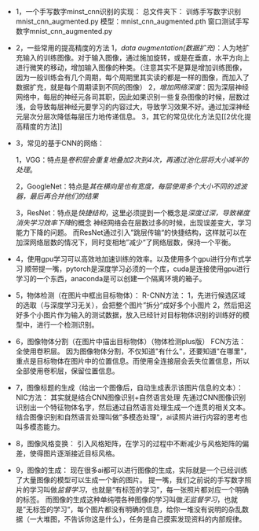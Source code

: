 
- 1，一个手写数字minst_cnn识别的实现：
	总文件夹下：
	训练手写数字识别mnist_cnn_augmented.py
	模型：mnist_cnn_augmented.pth
	窗口测试手写数字mnist_cnn_augmented.py


- 2，一些常用的提高精度的方法
	1，*data augmentation(数据扩充)*：人为地扩充输入的训练图像。对于输入图像，通过施加旋转，或是在垂直，水平方向上进行微笑的移动，增加输入图像的种类。（注意其实不是算是增加训练图像，因为一般训练会有几个周期，每个周期里其实读的都是一样的图像，而加入了数据扩充，就是每个周期读到不同的图像）
	2，*增加网络深度*：因为深层神经网络中，每层的神经元各司其职，因此如果识别一些复杂图像的时候，层数过浅，会导致每层神经元要学习的内容过大，导致学习效果不好。通过加深神经元层次分层次降低每层压力地传递信息。
	3，其它的常见优化方法见[[2优化提高精度的方法]]


- 3，常见的基于CNN的网络：
	
	1，VGG：特点是*卷积层会重复地叠加2次到4次，再通过池化层将大小减半的处理*。
	
	2，GoogleNet：特点是*其在横向是也有宽度，每层使用多个大小不同的滤波器，最后再合并他们的结果*
	
	3，ResNet：特点是*快捷结构*，这里必须提到一个概念是*深度过深，导致梯度消失学习效率下降*的概念
	神经网络会在层数过多的时候，出现误差变大，学习能力下降的问题。
	而ResNet通过引入”跳层传输“的快捷结构，这样就可以在加深网络层数的情况下，同时变相地”减少“了网络层数，保持一个平衡。


- 4，使用gpu学习可以高效地加速训练的效率。以及使用多个gpu进行分布式学习
	顺带提一嘴，pytorch是深度学习必须的一个库，cuda是连接使用gpu进行学习的一个东西，anaconda是可以创建一个隔离环境的箱子。


- 5，物体检测（在图片中框出目标物体）：
	R-CNN方法：
	1，先进行候选区域的选取（与深度学习无关），会把整个图片”拆分“成好多个小图片
	2，然后把这好多个小图片作为输入的测试数据，放入已经针对目标物体识别的训练好的模型中，进行一个检测识别。

- 6，图像物体分割（在图片中描出目标物体）（物体检测plus版）
	FCN方法：
	全使用卷积层。
	因为图像物体分割，不仅知道"有什么"，还要知道"在哪里"，重点是目标物体在图片中的位置信息。而使用全连接层会丢失位置信息，所以全部使用卷积层，保留位置信息。

- 7，图像标题的生成（给出一个图像后，自动生成表示该图片信息的文本）：
	NIC方法：
	其实就是结合CNN图像识别+自然语言处理
	先通过CNN图像识别识别出一个特征物体名字，然后通过自然语言处理生成一个连贯的相关文本。结合图像识别和自然语言处理叫做”多模态处理“，ai读照片进行内容的思考也叫多模态能力。

- 8，图像风格变换：
	引入风格矩阵，在学习的过程中不断减少与风格矩阵的偏差，使得图片逐渐接近目标风格。

- 9，图像的生成：
	现在很多ai都可以进行图像的生成，实际就是一个已经训练了大量图像的模型可以生成一个新的图片。
	提一嘴，我们之前说的手写数字照片的学习叫做*监督学习*，也就是“有标签的学习”，每一张照片都对应一个明确的标签。
	而图像的生成这种单纯喂各种图像的学习叫做*无监督学习*，也就是”无标签的学习“，每个图片都没有明确的信息，给你一堆没有说明的杂乱数据（一大堆图，不告诉你这是什么），任务是自己摸索发现资料的内部规律。


